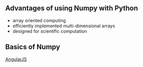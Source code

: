 ## Advantages of using Numpy with Python

* array oriented computing
* efficiently implemented multi-dimensional arrays
* designed for scientific computation

## Basics of Numpy

[AngularJS](https://github.com/byam/Programming-Notes/tree/master/python-notes/Numpy/Intro%20Numpy.ipynb)